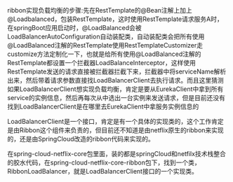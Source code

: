 ribbon实现负载均衡的步骤:先在RestTemplate的@Bean注解上加上@Loadbalanced，包装RestTemplate，这时使用RestTemplate请求服务A时，在springBoot应用启动时，@LoadBalanced会被LoadBalancerAutoConfiguration自动装配类，自动装配类会把所有使用@LoadBalanced注解的RestTemplate使用RestTemplateCustomizer走customize方法定制化一下，也就是给所有使用@LoadBalanced注解的RestTemplate都设置一个拦截器LoadBalanceInterceptor，这样使用RestTemplate发送的请求直接被拦截器拦截下来，拦截器中将serviceName解析出来，然后带着请求参数直接找LoadBalancerClient去执行请求。而且这里猜测如果LoadBalancerClient想实现负载均衡，肯定是要从EurekaClient中拿到所有service的实例信息，然后再每次从中选出一台实例来发送请求，但是目前还没有找到LoadBalancerClient是在哪里去EurekaClient中拿服务实例信息的



LoadBalancerClient是一个接口，肯定是有一个具体的实现类的，这个工作肯定是由Ribbon这个组件来负责的，但目前还不知道是由netflix原生的ribbon来实现的，还是由SpringCloud改造的ribbon代码来实现的。

在spring-cloud-netflix-core包里面，装的都是springCloud和netfilx技术栈整合的胶水代码，在spring-cloud-netflix-core-ribbon包下，找到一个类，RibbonLoadBalancer，就是LoadBalancerClient接口的一个实现类。